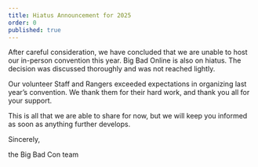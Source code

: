 ```yaml
---
title: Hiatus Announcement for 2025
order: 0
published: true
---
```


After careful consideration, we have concluded that we are unable to host our in-person convention this year. Big Bad Online is also on hiatus. The decision was discussed thoroughly and was not reached lightly. 

Our volunteer Staff and Rangers exceeded expectations in organizing last year’s convention. We thank them for their hard work, and thank you all for your support.

This is all that we are able to share for now, but we will keep you informed as soon as anything further develops.

Sincerely,

the Big Bad Con team
